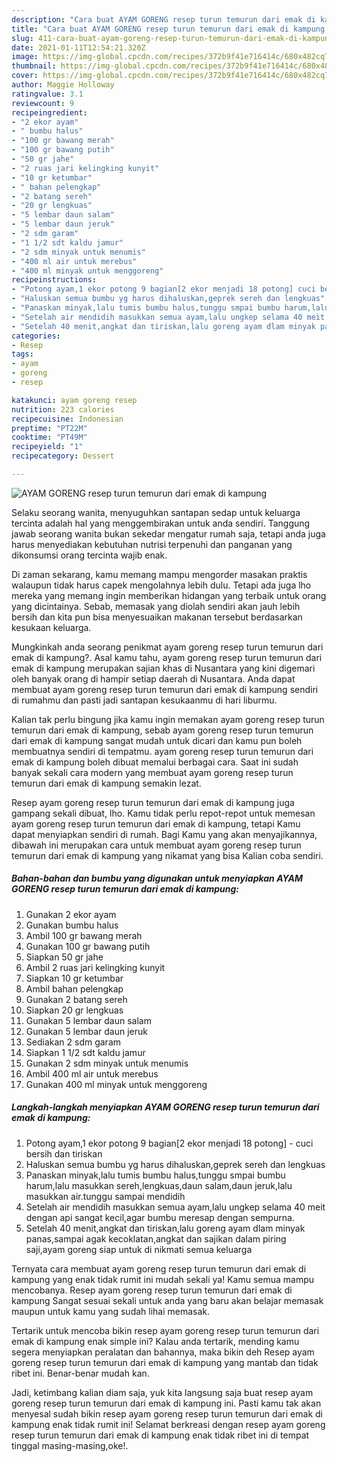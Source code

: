 ```yaml
---
description: "Cara buat AYAM GORENG resep turun temurun dari emak di kampung Sederhana Untuk Jualan"
title: "Cara buat AYAM GORENG resep turun temurun dari emak di kampung Sederhana Untuk Jualan"
slug: 411-cara-buat-ayam-goreng-resep-turun-temurun-dari-emak-di-kampung-sederhana-untuk-jualan
date: 2021-01-11T12:54:21.320Z
image: https://img-global.cpcdn.com/recipes/372b9f41e716414c/680x482cq70/ayam-goreng-resep-turun-temurun-dari-emak-di-kampung-foto-resep-utama.jpg
thumbnail: https://img-global.cpcdn.com/recipes/372b9f41e716414c/680x482cq70/ayam-goreng-resep-turun-temurun-dari-emak-di-kampung-foto-resep-utama.jpg
cover: https://img-global.cpcdn.com/recipes/372b9f41e716414c/680x482cq70/ayam-goreng-resep-turun-temurun-dari-emak-di-kampung-foto-resep-utama.jpg
author: Maggie Holloway
ratingvalue: 3.1
reviewcount: 9
recipeingredient:
- "2 ekor ayam"
- " bumbu halus"
- "100 gr bawang merah"
- "100 gr bawang putih"
- "50 gr jahe"
- "2 ruas jari kelingking kunyit"
- "10 gr ketumbar"
- " bahan pelengkap"
- "2 batang sereh"
- "20 gr lengkuas"
- "5 lembar daun salam"
- "5 lembar daun jeruk"
- "2 sdm garam"
- "1 1/2 sdt kaldu jamur"
- "2 sdm minyak untuk menumis"
- "400 ml air untuk merebus"
- "400 ml minyak untuk menggoreng"
recipeinstructions:
- "Potong ayam,1 ekor potong 9 bagian[2 ekor menjadi 18 potong] cuci bersih dan tiriskan"
- "Haluskan semua bumbu yg harus dihaluskan,geprek sereh dan lengkuas"
- "Panaskan minyak,lalu tumis bumbu halus,tunggu smpai bumbu harum,lalu masukkan sereh,lengkuas,daun salam,daun jeruk,lalu masukkan air.tunggu sampai mendidih"
- "Setelah air mendidih masukkan semua ayam,lalu ungkep selama 40 meit dengan api sangat kecil,agar bumbu meresap dengan sempurna."
- "Setelah 40 menit,angkat dan tiriskan,lalu goreng ayam dlam minyak panas,sampai agak kecoklatan,angkat dan sajikan dalam piring saji,ayam goreng siap untuk di nikmati semua keluarga"
categories:
- Resep
tags:
- ayam
- goreng
- resep

katakunci: ayam goreng resep 
nutrition: 223 calories
recipecuisine: Indonesian
preptime: "PT22M"
cooktime: "PT49M"
recipeyield: "1"
recipecategory: Dessert

---
```



![AYAM GORENG resep turun temurun dari emak di kampung](https://img-global.cpcdn.com/recipes/372b9f41e716414c/680x482cq70/ayam-goreng-resep-turun-temurun-dari-emak-di-kampung-foto-resep-utama.jpg)

Selaku seorang wanita, menyuguhkan santapan sedap untuk keluarga tercinta adalah hal yang menggembirakan untuk anda sendiri. Tanggung jawab seorang  wanita bukan sekedar mengatur rumah saja, tetapi anda juga harus menyediakan kebutuhan nutrisi terpenuhi dan panganan yang dikonsumsi orang tercinta wajib enak.

Di zaman  sekarang, kamu memang mampu mengorder masakan praktis walaupun tidak harus capek mengolahnya lebih dulu. Tetapi ada juga lho mereka yang memang ingin memberikan hidangan yang terbaik untuk orang yang dicintainya. Sebab, memasak yang diolah sendiri akan jauh lebih bersih dan kita pun bisa menyesuaikan makanan tersebut berdasarkan kesukaan keluarga. 



Mungkinkah anda seorang penikmat ayam goreng resep turun temurun dari emak di kampung?. Asal kamu tahu, ayam goreng resep turun temurun dari emak di kampung merupakan sajian khas di Nusantara yang kini digemari oleh banyak orang di hampir setiap daerah di Nusantara. Anda dapat membuat ayam goreng resep turun temurun dari emak di kampung sendiri di rumahmu dan pasti jadi santapan kesukaanmu di hari liburmu.

Kalian tak perlu bingung jika kamu ingin memakan ayam goreng resep turun temurun dari emak di kampung, sebab ayam goreng resep turun temurun dari emak di kampung sangat mudah untuk dicari dan kamu pun boleh membuatnya sendiri di tempatmu. ayam goreng resep turun temurun dari emak di kampung boleh dibuat memalui berbagai cara. Saat ini sudah banyak sekali cara modern yang membuat ayam goreng resep turun temurun dari emak di kampung semakin lezat.

Resep ayam goreng resep turun temurun dari emak di kampung juga gampang sekali dibuat, lho. Kamu tidak perlu repot-repot untuk memesan ayam goreng resep turun temurun dari emak di kampung, tetapi Kamu dapat menyiapkan sendiri di rumah. Bagi Kamu yang akan menyajikannya, dibawah ini merupakan cara untuk membuat ayam goreng resep turun temurun dari emak di kampung yang nikamat yang bisa Kalian coba sendiri.

<!--inarticleads1-->

##### Bahan-bahan dan bumbu yang digunakan untuk menyiapkan AYAM GORENG resep turun temurun dari emak di kampung:

1. Gunakan 2 ekor ayam
1. Gunakan  bumbu halus
1. Ambil 100 gr bawang merah
1. Gunakan 100 gr bawang putih
1. Siapkan 50 gr jahe
1. Ambil 2 ruas jari kelingking kunyit
1. Siapkan 10 gr ketumbar
1. Ambil  bahan pelengkap
1. Gunakan 2 batang sereh
1. Siapkan 20 gr lengkuas
1. Gunakan 5 lembar daun salam
1. Gunakan 5 lembar daun jeruk
1. Sediakan 2 sdm garam
1. Siapkan 1 1/2 sdt kaldu jamur
1. Gunakan 2 sdm minyak untuk menumis
1. Ambil 400 ml air untuk merebus
1. Gunakan 400 ml minyak untuk menggoreng




<!--inarticleads2-->

##### Langkah-langkah menyiapkan AYAM GORENG resep turun temurun dari emak di kampung:

1. Potong ayam,1 ekor potong 9 bagian[2 ekor menjadi 18 potong] - cuci bersih dan tiriskan
1. Haluskan semua bumbu yg harus dihaluskan,geprek sereh dan lengkuas
1. Panaskan minyak,lalu tumis bumbu halus,tunggu smpai bumbu harum,lalu masukkan sereh,lengkuas,daun salam,daun jeruk,lalu masukkan air.tunggu sampai mendidih
1. Setelah air mendidih masukkan semua ayam,lalu ungkep selama 40 meit dengan api sangat kecil,agar bumbu meresap dengan sempurna.
1. Setelah 40 menit,angkat dan tiriskan,lalu goreng ayam dlam minyak panas,sampai agak kecoklatan,angkat dan sajikan dalam piring saji,ayam goreng siap untuk di nikmati semua keluarga




Ternyata cara membuat ayam goreng resep turun temurun dari emak di kampung yang enak tidak rumit ini mudah sekali ya! Kamu semua mampu mencobanya. Resep ayam goreng resep turun temurun dari emak di kampung Sangat sesuai sekali untuk anda yang baru akan belajar memasak maupun untuk kamu yang sudah lihai memasak.

Tertarik untuk mencoba bikin resep ayam goreng resep turun temurun dari emak di kampung enak simple ini? Kalau anda tertarik, mending kamu segera menyiapkan peralatan dan bahannya, maka bikin deh Resep ayam goreng resep turun temurun dari emak di kampung yang mantab dan tidak ribet ini. Benar-benar mudah kan. 

Jadi, ketimbang kalian diam saja, yuk kita langsung saja buat resep ayam goreng resep turun temurun dari emak di kampung ini. Pasti kamu tak akan menyesal sudah bikin resep ayam goreng resep turun temurun dari emak di kampung enak tidak rumit ini! Selamat berkreasi dengan resep ayam goreng resep turun temurun dari emak di kampung enak tidak ribet ini di tempat tinggal masing-masing,oke!.

